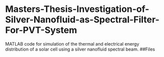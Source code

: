 # Masters-Thesis-Investigation-of-Silver-Nanofluid-as-Spectral-Filter-For-PVT-System
MATLAB code for simulation of the thermal and electrical energy distribution of a solar cell using a silver nanofluid spectral beam.
##Files
